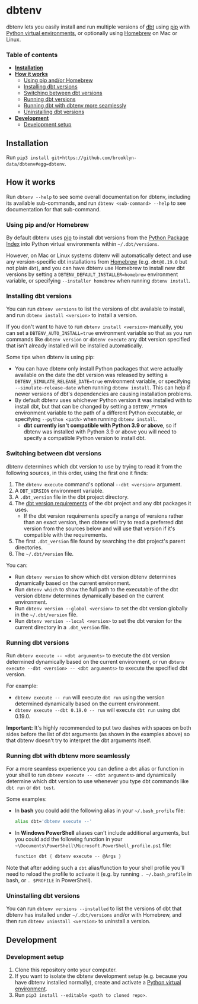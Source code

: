 # dbtenv

dbtenv lets you easily install and run multiple versions of [dbt](https://docs.getdbt.com/docs/introduction) using [pip](https://pip.pypa.io/) with [Python virtual environments](https://docs.python.org/3/library/venv.html), or optionally using [Homebrew](https://brew.sh/) on Mac or Linux.

### Table of contents
- **[Installation](#installation)**
- **[How it works](#how-it-works)**
  - [Using pip and/or Homebrew](#using-pip-andor-homebrew)
  - [Installing dbt versions](#installing-dbt-versions)
  - [Switching between dbt versions](#switching-between-dbt-versions)
  - [Running dbt versions](#running-dbt-versions)
  - [Running dbt with dbtenv more seamlessly](#running-dbt-with-dbtenv-more-seamlessly)
  - [Uninstalling dbt versions](#uninstalling-dbt-versions)
- **[Development](#development)**
  - [Development setup](#development-setup)


## Installation

Run `pip3 install git+https://github.com/brooklyn-data/dbtenv#egg=dbtenv`.


## How it works

Run `dbtenv --help` to see some overall documentation for dbtenv, including its available sub-commands, and run `dbtenv <sub-command> --help` to see documentation for that sub-command.

### Using pip and/or Homebrew
By default dbtenv uses [pip](https://pip.pypa.io/) to install dbt versions from the [Python Package Index](https://pypi.org/project/dbt/#history) into Python virtual environments within `~/.dbt/versions`.

However, on Mac or Linux systems dbtenv will automatically detect and use any version-specific dbt installations from [Homebrew](https://brew.sh/) (e.g. `dbt@0.19.0` but not plain `dbt`), and you can have dbtenv use Homebrew to install new dbt versions by setting a `DBTENV_DEFAULT_INSTALLER=homebrew` environment variable, or specifying `--installer homebrew` when running `dbtenv install`.

### Installing dbt versions
You can run `dbtenv versions` to list the versions of dbt available to install, and run `dbtenv install <version>` to install a version.

If you don't want to have to run `dbtenv install <version>` manually, you can set a `DBTENV_AUTO_INSTALL=true` environment variable so that as you run commands like `dbtenv version` or `dbtenv execute` any dbt version specified that isn't already installed will be installed automatically.

Some tips when dbtenv is using pip:
- You can have dbtenv only install Python packages that were actually available on the date the dbt version was released by setting a `DBTENV_SIMULATE_RELEASE_DATE=true` environment variable, or specifying `--simulate-release-date` when running `dbtenv install`.
  This can help if newer versions of dbt's dependencies are causing installation problems.
- By default dbtenv uses whichever Python version it was installed with to install dbt, but that can be changed by setting a `DBTENV_PYTHON` environment variable to the path of a different Python executable, or specifying `--python <path>` when running `dbtenv install`.
  - **dbt currently isn't compatible with Python 3.9 or above**, so if dbtenv was installed with Python 3.9 or above you will need to specify a compatible Python version to install dbt.

### Switching between dbt versions
dbtenv determines which dbt version to use by trying to read it from the following sources, in this order, using the first one it finds:

1. The `dbtenv execute` command's optional `--dbt <version>` argument.
2. A `DBT_VERSION` environment variable.
3. A `.dbt_version` file in the dbt project directory.
4. The [dbt version requirements](https://docs.getdbt.com/reference/project-configs/require-dbt-version/) of the dbt project and any dbt packages it uses.
   - If the dbt version requirements specify a range of versions rather than an exact version, then dbtenv will try to read a preferred dbt version from the sources below and will use that version if it's compatible with the requirements.
5. The first `.dbt_version` file found by searching the dbt project's parent directories.
6. The `~/.dbt/version` file.

You can:
- Run `dbtenv version` to show which dbt version dbtenv determines dynamically based on the current environment.
- Run `dbtenv which` to show the full path to the executable of the dbt version dbtenv determines dynamically based on the current environment.
- Run `dbtenv version --global <version>` to set the dbt version globally in the `~/.dbt/version` file.
- Run `dbtenv version --local <version>` to set the dbt version for the current directory in a `.dbt_version` file.

### Running dbt versions
Run `dbtenv execute -- <dbt arguments>` to execute the dbt version determined dynamically based on the current environment, or run `dbtenv execute --dbt <version> -- <dbt arguments>` to execute the specified dbt version.

For example:
- `dbtenv execute -- run` will execute `dbt run` using the version determined dynamically based on the current environment.
- `dbtenv execute --dbt 0.19.0 -- run` will execute `dbt run` using dbt 0.19.0.

**Important:**  It's highly recommended to put two dashes with spaces on both sides before the list of dbt arguments (as shown in the examples above) so that dbtenv doesn't try to interpret the dbt arguments itself.

### Running dbt with dbtenv more seamlessly
For a more seamless experience you can define a `dbt` alias or function in your shell to run `dbtenv execute -- <dbt arguments>` and dynamically determine which dbt version to use whenever you type dbt commands like `dbt run` or `dbt test`.

Some examples:
- In **bash** you could add the following alias in your `~/.bash_profile` file:
  ```bash
  alias dbt='dbtenv execute --'
  ```
- In **Windows PowerShell** aliases can't include additional arguments, but you could add the following function in your `~\Documents\PowerShell\Microsoft.PowerShell_profile.ps1` file:
  ```PowerShell
  function dbt { dbtenv execute -- @Args }
  ```

Note that after adding such a `dbt` alias/function to your shell profile you'll need to reload the profile to activate it (e.g. by running `. ~/.bash_profile` in bash, or `. $PROFILE` in PowerShell).

### Uninstalling dbt versions
You can run `dbtenv versions --installed` to list the versions of dbt that dbtenv has installed under `~/.dbt/versions` and/or with Homebrew, and then run `dbtenv uninstall <version>` to uninstall a version.


## Development

### Development setup
1. Clone this repository onto your computer.
2. If you want to isolate the dbtenv development setup (e.g. because you have dbtenv installed normally), create and activate a [Python virtual environment](https://docs.python.org/3/library/venv.html).
3. Run `pip3 install --editable <path to cloned repo>`.
